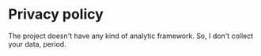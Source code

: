 # Privacy policy

The project doesn't have any kind of analytic framework.
So, I don't collect your data, period.